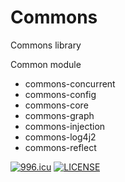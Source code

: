 # Commons
Commons library

Common module
- commons-concurrent
- commons-config
- commons-core
- commons-graph
- commons-injection
- commons-log4j2
- commons-reflect

[![996.icu](https://img.shields.io/badge/link-996.icu-red.svg)](https://996.icu)
[![LICENSE](https://img.shields.io/badge/license-Anti%20996-blue.svg)](https://github.com/996icu/996.ICU/blob/master/LICENSE)
